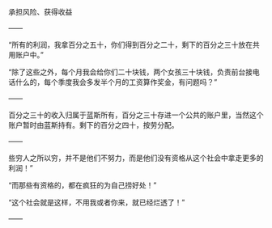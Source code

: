承担风险、获得收益

——

“所有的利润，我拿百分之五十，你们得到百分之二十，剩下的百分之三十放在共用账户中。”

“除了这些之外，每个月我会给你们二十块钱，两个女孩三十块钱，负责前台接电话什么的，每个季度我会多发半个月的工资算作奖金，有问题吗？”

——

百分之三十的收入归属于蓝斯所有，百分之三十存进一个公共的账户里，当然这个账户暂时由蓝斯持有。剩下的百分之四十，按劳分配。

——

些穷人之所以穷，并不是他们不努力，而是他们没有资格从这个社会中拿走更多的利润！”

“而那些有资格的，都在疯狂的为自己捞好处！”

“这个社会就是这样，不用我或者你来，就已经烂透了！”

——

